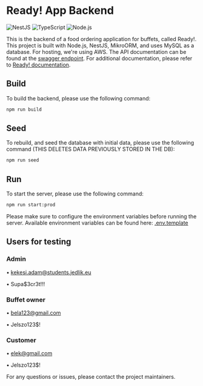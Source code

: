# Ready! App Backend

![NestJS](https://img.shields.io/badge/NestJS-v9.2.0-red.svg)
![TypeScript](https://img.shields.io/badge/TypeScript-v4.7.4-blue.svg)
![Node.js](https://img.shields.io/badge/Node.js-v18.12.1-green.svg)

This is the backend of a food ordering application for buffets, called Ready!. This project is built with Node.js, NestJS, MikroORM, and uses MySQL as a database. For hosting, we're using AWS. The API documentation can be found at the [swagger endpoint](https://api.ready-app.hu/swagger). For additional documentation, please refer to [Ready! documentation](https://drive.google.com/file/d/1SMGwYmW9nkTO2xtO6EGc94nnzsH-iUwd/view?usp=sharing).

## Build

To build the backend, please use the following command:

```bash
npm run build
```

## Seed

To rebuild, and seed the database with initial data, please use the following command (THIS DELETES DATA PREVIOUSLY STORED IN THE DB):

```bash
npm run seed
```

## Run

To start the server, please use the following command:

```bash
npm run start:prod
```

Please make sure to configure the environment variables before running the server. Available environment variables can be found here: [.env.template](.env.template)

## Users for testing

### Admin
•	kekesi.adam@students.jedlik.eu

•	Supa$3cr3t!!!

### Buffet owner

•	bela123@gmail.com

•	Jelszo123$!

### Customer

•	elek@gmail.com

•	Jelszo123$!


For any questions or issues, please contact the project maintainers.
